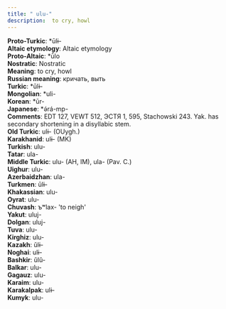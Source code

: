 ```yaml
---
title: " ulu-"
description:  to cry, howl
---
```


<strong>Proto-Turkic</strong>:  *ūlɨ-<br>
<strong>Altaic etymology</strong>:  Altaic etymology<br>
<strong> Proto-Altaic</strong>:  *ū́lo<br>
<strong>Nostratic</strong>:  Nostratic<br>
<strong>Meaning</strong>:  to cry, howl<br>
<strong>Russian meaning</strong>:  кричать, выть<br>
<strong>Turkic</strong>:  *ūlɨ-<br>
<strong>Mongolian</strong>:  *uli-<br>
<strong>Korean</strong>:  *ūr-<br>
<strong>Japanese</strong>:  *ǝ́rá-mp-<br>
<strong>Comments</strong>:  EDT 127, VEWT 512, ЭСТЯ 1, 595, Stachowski 243. Yak. has secondary shortening in a disyllabic stem.<br>
<strong>Old Turkic</strong>:  ulɨ- (OUygh.)<br>
<strong>Karakhanid</strong>:  ulɨ- (MK)<br>
<strong>Turkish</strong>:  ulu-<br>
<strong>Tatar</strong>:  ula-<br>
<strong>Middle Turkic</strong>:  ulu- (AH, IM), ula- (Pav. C.)<br>
<strong>Uighur</strong>:  ulu-<br>
<strong>Azerbaidzhan</strong>:  ula-<br>
<strong>Turkmen</strong>:  ūlɨ-<br>
<strong>Khakassian</strong>:  ulu-<br>
<strong>Oyrat</strong>:  ulu-<br>
<strong>Chuvash</strong>:  ъʷlax- 'to neigh'<br>
<strong>Yakut</strong>:  uluj-<br>
<strong>Dolgan</strong>:  uluj-<br>
<strong>Tuva</strong>:  ulu-<br>
<strong>Kirghiz</strong>:  ulu-<br>
<strong>Kazakh</strong>:  ŭlɨ-<br>
<strong>Noghai</strong>:  ulɨ-<br>
<strong>Bashkir</strong>:  ŭlŭ-<br>
<strong>Balkar</strong>:  ulu-<br>
<strong>Gagauz</strong>:  ulu-<br>
<strong>Karaim</strong>:  ulu-<br>
<strong>Karakalpak</strong>:  ulɨ-<br>
<strong>Kumyk</strong>:  ulu-<br>


